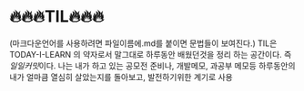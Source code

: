 🔥🔥🔥TIL🔥🔥🔥
=============

(마크다운언어를 사용하려면 파일이름에.md를 붙이면 문법들이 보여진다.)
TIL은 TODAY-I-LEARN 의 약자로서 말그대로 하루동안 배웠던것을 정리 하는 공간이다.
즉 *일일커밋*이다. 나는 내가 하고 있는 공모전 준비나, 개발메모, 과공부 메모등
하루동안의 내가 얼마큼 열심히 살았는지를 돌아보고, 발전하기위한 계기로 사용

